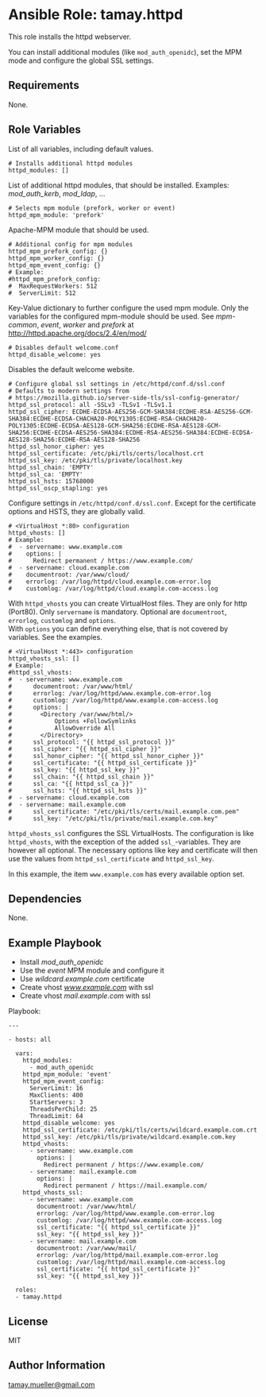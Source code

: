 Ansible Role: tamay.httpd
=========

This role installs the httpd webserver.

You can install additional modules (like ```mod_auth_openidc```), set the MPM mode and configure the global SSL settings.

Requirements
------------

None.

Role Variables
--------------

List of all variables, including default values.

    # Installs additional httpd modules
    httpd_modules: []

List of additional httpd modules, that should be installed. Examples: *mod_auth_kerb*, *mod_ldap*, ...
    
    # Selects mpm module (prefork, worker or event)
    httpd_mpm_module: 'prefork'

Apache-MPM module that should be used.
    
    # Additional config for mpm modules
    httpd_mpm_prefork_config: {}
    httpd_mpm_worker_config: {}
    httpd_mpm_event_config: {}
    # Example:
    #httpd_mpm_prefork_config:
    #  MaxRequestWorkers: 512
    #  ServerLimit: 512

Key-Value dictionary to further configure the used mpm module. Only the variables for the configured mpm-module should be used. See *mpm-common*, *event*, *worker* and *prefork* at http://httpd.apache.org/docs/2.4/en/mod/
    
    # Disables default welcome.conf
    httpd_disable_welcome: yes

Disables the default welcome website.

    # Configure global ssl settings in /etc/httpd/conf.d/ssl.conf
    # Defaults to modern settings from
    # https://mozilla.github.io/server-side-tls/ssl-config-generator/
    httpd_ssl_protocol: all -SSLv3 -TLSv1 -TLSv1.1
    httpd_ssl_cipher: ECDHE-ECDSA-AES256-GCM-SHA384:ECDHE-RSA-AES256-GCM-SHA384:ECDHE-ECDSA-CHACHA20-POLY1305:ECDHE-RSA-CHACHA20-POLY1305:ECDHE-ECDSA-AES128-GCM-SHA256:ECDHE-RSA-AES128-GCM-SHA256:ECDHE-ECDSA-AES256-SHA384:ECDHE-RSA-AES256-SHA384:ECDHE-ECDSA-AES128-SHA256:ECDHE-RSA-AES128-SHA256
    httpd_ssl_honor_cipher: yes
    httpd_ssl_certificate: /etc/pki/tls/certs/localhost.crt
    httpd_ssl_key: /etc/pki/tls/private/localhost.key
    httpd_ssl_chain: 'EMPTY'
    httpd_ssl_ca: 'EMPTY'
    httpd_ssl_hsts: 15768000
    httpd_ssl_oscp_stapling: yes

Configure settings in ```/etc/httpd/conf.d/ssl.conf```. Except for the certificate options and HSTS, they are globally valid. 

    # <VirtualHost *:80> configuration
    httpd_vhosts: []
    # Example:
    #  - servername: www.example.com
    #    options: |
    #      Redirect permanent / https://www.example.com/
    #  - servername: cloud.example.com
    #    documentroot: /var/www/cloud/
    #    errorlog: /var/log/httpd/cloud.example.com-error.log
    #    customlog: /var/log/httpd/cloud.example.com-access.log

With ```httpd_vhosts``` you can create VirtualHost files. They are only for http (Port80). Only ```servername``` is mandatory. Optional are ```documentroot```, ```errorlog```, ```customlog``` and ```options```.  
With ```options``` you can define everything else, that is not covered by variables. See the examples. 
    
    # <VirtualHost *:443> configuration
    httpd_vhosts_ssl: []
    # Example:
    #httpd_ssl_vhosts:
    #  - servername: www.example.com
    #      documentroot: /var/www/html/
    #      errorlog: /var/log/httpd/www.example.com-error.log
    #      customlog: /var/log/httpd/www.example.com-access.log
    #      options: |
    #        <Directory /var/www/html/>
    #            Options +FollowSymlinks
    #            AllowOverride All
    #        </Directory>
    #      ssl_protocol: "{{ httpd_ssl_protocol }}"
    #      ssl_cipher: "{{ httpd_ssl_cipher }}"
    #      ssl_honor_cipher: "{{ httpd_ssl_honor_cipher }}"
    #      ssl_certificate: "{{ httpd_ssl_certificate }}"
    #      ssl_key: "{{ httpd_ssl_key }}"
    #      ssl_chain: "{{ httpd_ssl_chain }}"
    #      ssl_ca: "{{ httpd_ssl_ca }}"
    #      ssl_hsts: "{{ httpd_ssl_hsts }}"
    #  - servername: cloud.example.com
    #  - servername: mail.example.com
    #      ssl_certificate: "/etc/pki/tls/certs/mail.example.com.pem"
    #      ssl_key: "/etc/pki/tls/private/mail.example.com.key"
    
```httpd_vhosts_ssl``` configures the SSL VirtualHosts. The configuration is like ```httpd_vhosts```, with the exception of the added ```ssl_```-variables. They are however all optional. The necessary options like key and certificate will then use the values from ```httpd_ssl_certificate``` and ```httpd_ssl_key```.

In this example, the item ```www.example.com``` has every available option set. 

Dependencies
------------

None.

Example Playbook
----------------

- Install *mod_auth_openidc*
- Use the *event* MPM module and configure it
- Use *wildcard.example.com* certificate
- Create vhost *www.example.com* with ssl
- Create vhost *mail.example.com* with ssl

Playbook:

    ---
    
    - hosts: all
    
      vars:
        httpd_modules:
          - mod_auth_openidc
        httpd_mpm_module: 'event'
        httpd_mpm_event_config:
          ServerLimit: 16
          MaxClients: 400
          StartServers: 3
          ThreadsPerChild: 25
          ThreadLimit: 64
        httpd_disable_welcome: yes
        httpd_ssl_certificate: /etc/pki/tls/certs/wildcard.example.com.crt
        httpd_ssl_key: /etc/pki/tls/private/wildcard.example.com.key
        httpd_vhosts:
          - servername: www.example.com
            options: |
              Redirect permanent / https://www.example.com/
          - servername: mail.example.com
            options: |
              Redirect permanent / https://mail.example.com/    
        httpd_vhosts_ssl:
          - servername: www.example.com
            documentroot: /var/www/html/
            errorlog: /var/log/httpd/www.example.com-error.log
            customlog: /var/log/httpd/www.example.com-access.log
            ssl_certificate: "{{ httpd_ssl_certificate }}"
            ssl_key: "{{ httpd_ssl_key }}"
          - servername: mail.example.com
            documentroot: /var/www/mail/
            errorlog: /var/log/httpd/mail.example.com-error.log
            customlog: /var/log/httpd/mail.example.com-access.log
            ssl_certificate: "{{ httpd_ssl_certificate }}"
            ssl_key: "{{ httpd_ssl_key }}"
            
      roles:
      - tamay.httpd

License
-------

MIT

Author Information
------------------

tamay.mueller@gmail.com

